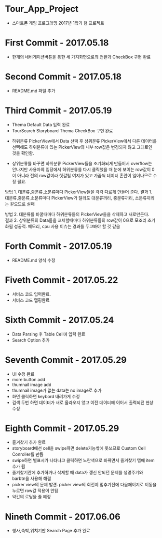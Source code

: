 # Tour_App_Project
<ul><li>스마트폰 게임 프로그래밍 2017년 1학기 텀 프로젝트</li></ul>

# First Commit - 2017.05.18
<ul><li>한개의 네비게이션버튼을 통한 세 가지화면으로의 전환과 CheckBox 구현 완료</li></ul>

# Second Commit - 2017.05.18
<ul><li>README.md 파일 추가</li></ul>

# Third Commit - 2017.05.19
<p><ul><li>Thema Default Data 입력 완료</li>
<li>TourSearch Storyboard Thema CheckBox 구현 완료</p></li>
<li><p>하위분류 PickerView에서 Data 선택 후 상위분류 PickerView에서 다른 데이터를 선택해도 하위분류에 있는 PickerView의 내부 row값은 변경되지 않고 그대로인 것을 확인함.</li><li>상위분류를 바꾸면 하위분류 PickerView들을 초기화되게 만들어서 overflow는 안나지만 사용자의 입장에서 하위분류를 다시 클릭했을 때 눈에 보이는 row값이 0이 아니라 전의 row값이라  헷갈릴 여지가 있고 가끔씩 데이터 혼란이 일어나므로 수정 필요.</li></ul></p>
<p>방법 1. 대분류,중분류,소분류마다 PickerView들을 각각 다르게 만들어 준다.
결과 1. 대분류,중분류,소분류마다 PickerView가 달라도 대분류끼리, 중분류끼리, 소분류끼리는 같으므로 실패</p>
<p>방법 2. 대분류를 바꿀때마다 하위분류들의 PickerView들을 삭제하고 새로만든다.<br>
결과 2. 상위분류의 Data들을 교체할때마다 하위분류들의 row값이 0으로 모조리 초기화됨 성공적. 메모리, cpu 사용 이슈는 경과를 두고봐야 할 것 같음</p>

# Forth Commit - 2017.05.19
<p><ul><li>README.md 양식 수정</li></ul></p>

# Fiveth Commit - 2017.05.22
<p><ul><li>서비스 코드 입력완료.</li>
<li>서비스 코드 맵핑완료</li></ul></p>

# Sixth Commit - 2017.05.24
<p><ul><li>Data Parsing 후 Table Cell에 입력 완료</li>
<li>Search Option 추가</li></ul></p>

# Seventh Commit - 2017.05.29
<p><ul><li>UI 수정 완료</li>
<li>more button add</li>
<li>thumnail image add</li>
<li>thumnail image가 없는 data는 no image로 추가</li>
<li>화면 클릭하면 keybord 내려가게 수정</li>
<li>검색 두번 하면 데이터가 새로 올라오지 않고 이전 데이터에 이어서 출력되던 현상 수정</li></ul></p>

# Eighth Commit - 2017.05.29
<p><ul><li>즐겨찾기 추가 완료</li>
<li>storyboard에선 cell을 swipe하면 delete기능밖에 못쓰므로 Custom Cell Conroller를 만듬</li>
<li>swipe하면 별표시가 나타나고 클릭하면 노란색으로 바뀌면서 즐겨찾기 탭에 item 추가 됨</li>
<li>즐겨찾기란에 추가하거나 삭제할 때 data가 갱신 안되던 문제를 생명주기와 barbtn을 사용해 해결</li>
<li>picker view의 문제 발견. picker view의 회전이 멈추기전에 다음페이지로 이동을 누르면 row값 적용이 안됨</li>
<li>약간의 로딩을 줄 예정</li></ul></p>

# Nineth Commit - 2017.06.06
<p><ul><li>행사,숙박,위치기반 Search Page 추가 완료</li>
